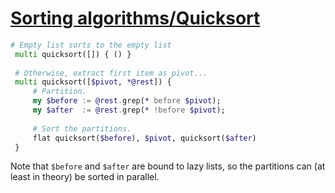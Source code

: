 [1]: https://rosettacode.org/wiki/Sorting_algorithms/Quicksort

# [Sorting algorithms/Quicksort][1]

```raku
# Empty list sorts to the empty list
 multi quicksort([]) { () }
 
 # Otherwise, extract first item as pivot...
 multi quicksort([$pivot, *@rest]) {
     # Partition.
     my $before := @rest.grep(* before $pivot);
     my $after  := @rest.grep(* !before $pivot);
 
     # Sort the partitions.
     flat quicksort($before), $pivot, quicksort($after)
 }
```


Note that `$before` and `$after` are bound to lazy lists, so the partitions can (at least in theory) be sorted in parallel.